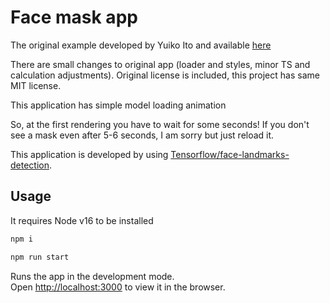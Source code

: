 # Face mask app

The original example developed by Yuiko Ito and available [here](https://github.com/yuikoito/mask-app)

There are small changes to original app (loader and styles, minor TS and calculation adjustments). Original license is included, this project has same MIT license.

This application has simple model loading animation

So, at the first rendering you have to wait for some seconds!
If you don't see a mask even after 5-6 seconds, I am sorry but just reload it.

This application is developed by using [Tensorflow/face-landmarks-detection](https://github.com/tensorflow/tfjs-models/tree/master/face-landmarks-detection).

## Usage

It requires Node v16 to be installed

```bash
npm i
```

```bash
npm run start
```

Runs the app in the development mode.\
Open [http://localhost:3000](http://localhost:3000) to view it in the browser.

